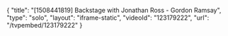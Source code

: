{
    "title": "[1508441819] Backstage with Jonathan Ross - Gordon Ramsay",
    "type": "solo",
    "layout": "iframe-static",
    "videoId": "123179222",
    "url": "\/tvpembed\/123179222"
}